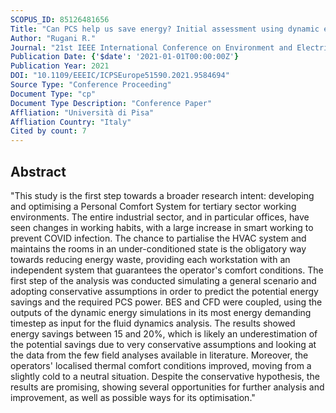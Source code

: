 ```yaml
---
SCOPUS_ID: 85126481656
Title: "Can PCS help us save energy? Initial assessment using dynamic energy and CFD analyses"
Author: "Rugani R."
Journal: "21st IEEE International Conference on Environment and Electrical Engineering and 2021 5th IEEE Industrial and Commercial Power System Europe, EEEIC / I and CPS Europe 2021 - Proceedings"
Publication Date: {'$date': '2021-01-01T00:00:00Z'}
Publication Year: 2021
DOI: "10.1109/EEEIC/ICPSEurope51590.2021.9584694"
Source Type: "Conference Proceeding"
Document Type: "cp"
Document Type Description: "Conference Paper"
Affliation: "Università di Pisa"
Affliation Country: "Italy"
Cited by count: 7
---
```


## Abstract
"This study is the first step towards a broader research intent: developing and optimising a Personal Comfort System for tertiary sector working environments. The entire industrial sector, and in particular offices, have seen changes in working habits, with a large increase in smart working to prevent COVID infection. The chance to partialise the HVAC system and maintains the rooms in an under-conditioned state is the obligatory way towards reducing energy waste, providing each workstation with an independent system that guarantees the operator's comfort conditions. The first step of the analysis was conducted simulating a general scenario and adopting conservative assumptions in order to predict the potential energy savings and the required PCS power. BES and CFD were coupled, using the outputs of the dynamic energy simulations in its most energy demanding timestep as input for the fluid dynamics analysis. The results showed energy savings between 15 and 20%, which is likely an underestimation of the potential savings due to very conservative assumptions and looking at the data from the few field analyses available in literature. Moreover, the operators' localised thermal comfort conditions improved, moving from a slightly cold to a neutral situation. Despite the conservative hypothesis, the results are promising, showing several opportunities for further analysis and improvement, as well as possible ways for its optimisation."
